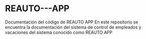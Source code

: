 # REAUTO---APP
Documentación del código de REAUTO APP
En este repositorio se encuentra la documentación del sistema de control de empleados y vacaciones del sistema conocido como REAUTO APP
